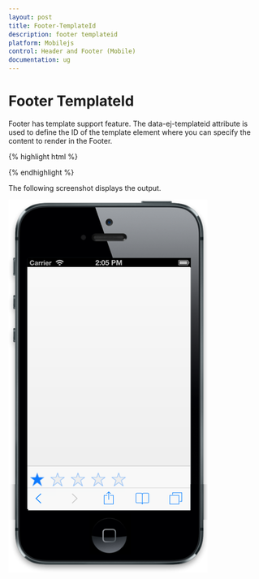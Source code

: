 ```yaml
---
layout: post
title: Footer-TemplateId
description: footer templateid
platform: Mobilejs
control: Header and Footer (Mobile)
documentation: ug
---
```


# Footer TemplateId

Footer has template support feature. The data-ej-templateid attribute is used to define the ID of the template element where you can specify the content to render in the Footer. 

{% highlight html %}



<div id="footer_sample" data-role="ejmfooter" data-ej-templateid="template" ></div>

   <div id="template" class="temp">

   <div id="rating" data-role="ejmrating" ></div>

   </div>  



{% endhighlight %}

The following screenshot displays the output.

![F:/ios7_phone.png](Footer-TemplateId_images/Footer-TemplateId_img1.png)





